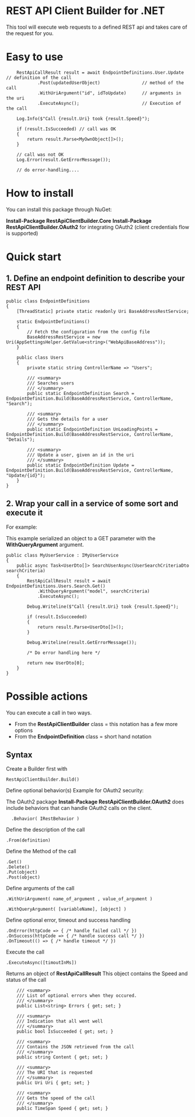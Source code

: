 # REST API Client Builder for .NET

This tool will execute web requests to a defined REST api and takes care of the request for you.

# Easy to use

        RestApiCallResult result = await EndpointDefinitions.User.Update  // definition of the call
                .Post(updatedUserObject)                // method of the call
                .WithUriArgument("id", idToUpdate)      // arguments in the uri
                .ExecuteAsync();                        // Execution of the call

        Log.Info($"Call {result.Uri} took {result.Speed}");

        if (result.IsSucceeded) // call was OK
        {
            return result.Parse<MyOwnObject[]>();
        }
        
        // call was not OK
        Log.Error(result.GetErrorMessage());
        
        // do error-handling....

# How to install

You can install this package through NuGet:

**Install-Package RestApiClientBuilder.Core**
**Install-Package RestApiClientBuilder.OAuth2**  for integrating OAuth2 (client credentials flow is supported)

# Quick start

## 1. Define an endpoint definition to describe your REST API

    public class EndpointDefinitions
    {
        [ThreadStatic] private static readonly Uri BaseAddressRestService;

        static EndpointDefinitions()
        {
            // Fetch the configuration from the config file
            BaseAddressRestService = new Uri(AppSettingsHelper.GetValue<string>("WebApiBaseAddress"));
        }

        public class Users
        {
            private static string ControllerName => "Users";

            /// <summary>
            /// Searches users
            /// </summary>
            public static EndpointDefinition Search = EndpointDefinition.Build(BaseAddressRestService, ControllerName, "Search");

            /// <summary>
            /// Gets the details for a user
            /// </summary>
            public static EndpointDefinition UnLoadingPoints = EndpointDefinition.Build(BaseAddressRestService, ControllerName, "Details");
            
            /// <summary>
            /// Update a user, given an id in the uri
            /// </summary>
            public static EndpointDefinition Update = EndpointDefinition.Build(BaseAddressRestService, ControllerName, "Update/{id}");
        }
    }

## 2. Wrap your call in a service of some sort and execute it

For example:

This example serialized an object to a GET parameter with the **WithQueryArgument** argument.

    public class MyUserService : IMyUserService
    {
        public async Task<UserDto[]> SearchUserAsync(UserSearchCriteriaDto searchCriteria)
        {
            RestApiCallResult result = await EndpointDefinitions.Users.Search.Get()
                .WithQueryArgument("model", searchCriteria)
                .ExecuteAsync();

            Debug.Writeline($"Call {result.Uri} took {result.Speed}");

            if (result.IsSucceeded)
            {
                return result.Parse<UserDto[]>();
            }

            Debug.Writeline(result.GetErrorMessage());
            
            /* Do error handling here */

            return new UserDto[0];
        }
    }

# Possible actions

You can execute a call in two ways.
* From the **RestApiClientBuilder** class = this notation has a few more options
* From the **EndpointDefinition** class = short hand notation

## Syntax

Create a Builder first with

    RestApiClientBuilder.Build()

Define optional behavior(s)
  Example for OAuth2 security:
  
  The OAuth2 package **Install-Package RestApiClientBuilder.OAuth2** does include behaviors that can handle OAuth2 calls on the client.

      .Behavior( IRestBehavior )
    
Define the description of the call

    .From(definition)

Define the Method of the call

    .Get()
    .Delete()
    .Put(object)
    .Post(object)

Define arguments of the call

    .WithUriArgument( name_of_argument , value_of_argument )
    
    .WithQueryArgument( [variableName], [object] )
    
Define optional error, timeout and success handling

    .OnError(httpCode => { /* handle failed call */ })
    .OnSuccess(httpCode => { /* handle success call */ })
    .OnTimeout(() => { /* handle timeout */ })
    
Execute the call

    .ExecuteAsync([timoutInMs])
    
Returns an object of **RestApiCallResult**
This object contains the Speed and status of the call

        /// <summary>
        /// List of optional errors when they occured.
        /// </summary>
        public List<string> Errors { get; set; }

        /// <summary>
        /// Indication that all went well
        /// </summary>
        public bool IsSucceeded { get; set; }

        /// <summary>
        /// Contains the JSON retrieved from the call
        /// </summary>
        public string Content { get; set; }

        /// <summary>
        /// The URI that is requested
        /// </summary>
        public Uri Uri { get; set; }

        /// <summary>
        /// Gets the speed of the call
        /// </summary>
        public TimeSpan Speed { get; set; }
        

